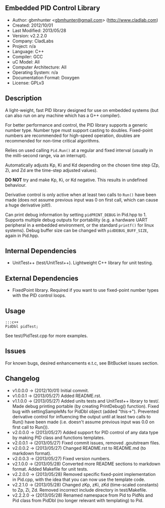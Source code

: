 Embedded PID Control Library
----------------------------

- Author: gbmhunter <<gbmhunter@gmail.com>> (http://www.cladlab.com)
- Created: 2012/10/01
- Last Modified: 2013/05/28
- Version: v2.2.2.0
- Company: CladLabs
- Project: n/a
- Language: C++
- Compiler: GCC	
- uC Model: All
- Computer Architecture: All
- Operating System: n/a
- Documentation Format: Doxygen
- License: GPLv3

Description
-----------

A light-weight, fast PID library designed for use on embedded systems (but can also run on any machine which has a G++ compiler).

For better performance and control, the PID library supports a generic number type. Number type must support casting to doubles. Fixed-point numbers are recommended for high-speed operation, doubles are recommended for non-time critical algorithms.

Relies on used calling `Pid.Run()` at a regular and fixed interval (usually in the milli-second range, via an interrupt).

Automatically adjusts Kp, Ki and Kd depending on the chosen time step (Zp, Zi, and Zd are the time-step adjusted values).

**DO NOT** try and make Kp, Ki, or Kd negative. This results in undefined behaviour.

Derivative control is only active when at least two calls to `Run()` have been made (does not assume previous input was 0 on first call, which can cause a huge derivative jolt!).

Can print debug information by setting `pidPRINT_DEBUG` in Pid.hpp to 1. Supports multiple debug outputs for portability (e.g. a hardware UART peripheral in a embedded environment, or the standard `printf()` for linux systems). Debug buffer size can be changed with `pidDEBUG_BUFF_SIZE`, again in Pid.hpp.

Internal Dependencies
---------------------
	
- UnitTest++ (test/UnitTest++). Lightweight C++ library for unit testing.
		
External Dependencies
---------------------

- FixedPoint library. Required if you want to use fixed-point number types with the PID control loops.

Usage
-----

	:::c++
	PidDbl pidTest;
	
See test/PidTest.cpp for more examples.
	
Issues
------

For known bugs, desired enhancements e.t.c, see BitBucket issues section.
	
Changelog
---------

- v1.0.0.0 		-> (2012/10/01) Initial commit.
- v1.0.0.1		-> (2013/05/27) Added README.rst.
- v1.1.0.0		-> (2013/05/27) Added units tests and UnitTest++ library to test/. Made debug printing portable (by creating PrintDebug() function). Fixed bug with settingSampleMs for PidDbl object (added "this->"). Prevented derivative control for influencing the output until at least two calls to Run() have been made (i.e. doesn't assume previous input was 0.0 on first call to Run()).
- v2.0.0.0		-> (2013/05/27) Added support for PID control of any data type by making PID class and functions templates. 
- v2.0.0.1		-> (2013/05/27) Fixed commit issues, removed .goutstream files.
- v2.0.0.2		-> (2013/05/27) Changed README.rst to README.md (to markdown format).
- v2.0.0.3		-> (2013/05/27) Fixed version numbers.
- v2.1.0.0		-> (2013/05/28) Converted more README sections to markdown format. Added Makefile for unit tests.
- v2.2.0.0		-> (2013/05/28) Removed specific fixed-point implementation in Pid.cpp, with the idea that you can now use the template code.
- v2.2.1.0		-> (2013/05/28) Changed zKp, zKi, zKd (time-scaled constants) to Zp, Zi, Zd. Removed incorrect include directory in test/Makefile.
- v2.2.2.0		-> (2013/05/28) Renamed namespace from Pid to PidNs and Pid class from PidDbl (no longer relevant with templating) to Pid.
